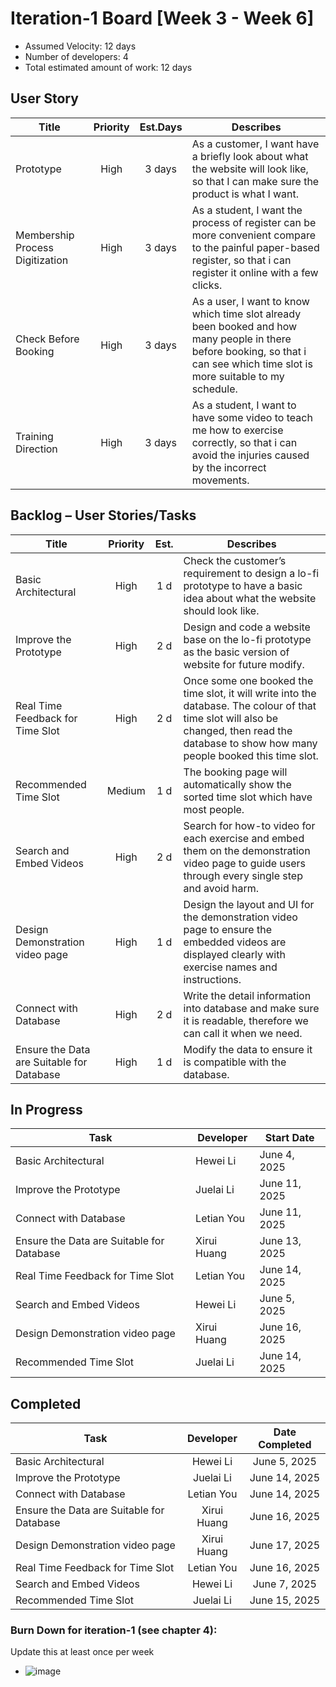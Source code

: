 # Iteration-1 Board [Week 3 - Week 6] 

* Assumed Velocity: 12 days
* Number of developers: 4
* Total estimated amount of work: 12 days
## User Story
| Title                           | Priority | Est.Days      | Describes                                |
| ------------------------------- | :------: | :-----------: | ---------------------------------------- |
| Prototype                       | High     |    3 days     | As a customer, I want have a briefly look about what the website will look like, so that I can make sure the product is what I want. |
| Membership Process Digitization | High     |    3 days     | As a student, I want the process of register can be more convenient compare to the painful paper-based register, so that i can register it online with a few clicks. |
| Check Before Booking            | High     |     3 days    |  As a user, I want to know which time slot already been booked and how many people in there before booking, so that i can see which time slot is more suitable to my schedule.  |
| Training Direction              | High     |     3 days    |  As a student, I want to have some video to teach me how to exercise correctly, so that i can avoid the injuries caused by the incorrect movements.   |

## Backlog – User Stories/Tasks

| Title                                     | Priority | Est. | Describes                            |
| ----------------------------------------- | :------: | :--: | ------------------------------------ |
| Basic Architectural                       | High     | 1 d  | Check the customer’s requirement to design a lo-fi prototype to have a basic idea about what the website	should look like. |
| Improve the Prototype                     | High     | 2 d  | Design and code a website base on the lo-fi prototype as the basic version of website for future modify. |
| Real Time Feedback for Time Slot          | High     | 2 d  |Once some one booked the time slot, it will write into the database. The colour of that time slot will also be changed, then read the database to show how many people booked this time slot.      |
| Recommended Time Slot                     |Medium    | 1 d  | The booking page will automatically show the sorted time slot which have most people.|
| Search and Embed Videos                   | High     | 2 d  |  Search for how-to video for each exercise and embed them on the demonstration video page to guide users	through every single step and avoid harm. |
| Design Demonstration video page           | High     | 1 d  | Design the layout and UI for the demonstration video page to ensure the embedded videos are displayed clearly with exercise names and instructions.                               |
| Connect with Database                     | High     | 2 d  | Write the detail information into database and make sure it is readable, therefore we can call it when we need. |
| Ensure the Data are Suitable for Database | High     | 1 d |  Modify the data to ensure it is compatible with the database.                          |

## In Progress

| Task                                      | Developer      | Start Date    |
| ----------------------------------------- | -------------- | ------------- |
|  Basic Architectural                      |  Hewei Li      | June 4, 2025  |
|  Improve the Prototype                    |  Juelai Li     | June 11, 2025 |
|  Connect with Database                    |  Letian You    | June 11, 2025 |
| Ensure the Data are Suitable for Database |  Xirui Huang   | June 13, 2025 |
| Real Time Feedback for Time Slot          |  Letian You    | June 14, 2025 |
| Search and Embed Videos                   |  Hewei Li      | June 5, 2025  |
| Design Demonstration video page           |  Xirui Huang   | June 16, 2025 |
| Recommended Time Slot                     |  Juelai Li     | June 14, 2025 |

## Completed
| Task                                      | Developer      | Date Completed |
| ----------------------------------------- | :------------: | :------------: |
|  Basic Architectural                      |  Hewei Li      | June 5, 2025   |
|  Improve the Prototype                    |  Juelai Li     | June 14, 2025  |
|  Connect with Database                    |  Letian You    | June 14, 2025  |
| Ensure the Data are Suitable for Database |  Xirui Huang   | June 16, 2025  |
| Design Demonstration video page           |  Xirui Huang   | June 17, 2025  |
| Real Time Feedback for Time Slot          |  Letian You    | June 16, 2025  |
| Search and Embed Videos                   |  Hewei Li      | June 7, 2025  |
| Recommended Time Slot                     |  Juelai Li     | June 15, 2025 |

### Burn Down for iteration-1 (see chapter 4):
Update this at least once per week

* ![image](https://github.com/user-attachments/assets/bbcd643d-c81a-4300-bf33-1aa9fa960f62)

